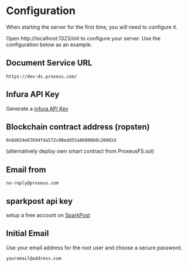 # Configuration

When starting the server for the first time, you will need to configure it.

Open http://localhost:1323/init to configure your server.  Use the 
configuration below as an example.

## Document Service URL
```
https://dev-ds.proxeus.com/
```

## Infura API Key
Generate a  [infura API Key](https://infura.io)

## Blockchain contract address (ropsten)
```
0x8d654e67694fda572c08edd55a86008b0c20002d
```
(alternatively deploy own smart contract from ProxeusFS.sol)

## Email from
```
no-reply@proxeus.com
```
## sparkpost api key
setup a free account on [SparkPost](https://www.sparkpost.com)

## Initial Email
Use your email address for the root user and choose a secure password.
```
youremail@address.com
```

